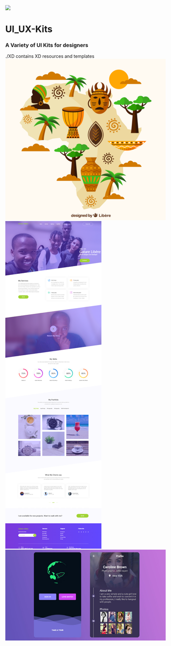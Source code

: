 ![](https://img.shields.io/badge/Design-Flat-ff69b4.svg)
# UI_UX-Kits
### A Variety of UI Kits for designers
./XD contains XD resources and templates
![](img/272138-P5OO7Z-65.jpg)
![](img/XD_Portfolio.png)![](img/cover.jpg)

